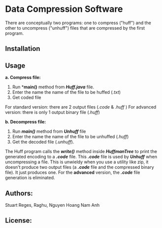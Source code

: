 # Data Compression Software

There are conceptually two programs: one to compress ("huff") and the other to uncompress ("unhuff") files that are compressed by the first program.

## Installation

## Usage 
  **a. Compress file:** 
1. Run ***main()** method from ***Huff.java*** file.
2. Enter the name the name of the file to be huffed (*.txt*)
3. Get coded file 

For standard version: there are 2 output files (*.code* & *.huff* )
For advanced version: there is only 1 output binary file (*.huff*)

**b. Decompress file:**

1. Run ***main()*** method from ***Unhuff*** file
2. Enter the name the name of the file to be unhuffed (*.huff*)
3. Get the decoded file (*.unhuff*).



The Huff program calls the ***write()*** method inside ***HuffmanTree*** to print the generated
encoding to a ***.code*** file. This ***.code*** file is used by ***Unhuff*** when uncompressing a file. This
is unwieldy when you use a utility like zip, it doesn't produce two output files (a ***.code*** file
and the compressed binary file). It just produces one. For the **advanced** version, the ***.code*** file generation is eliminated. 


## Authors:

Stuart Reges, Raghu, Nguyen Hoang Nam Anh 

## License: 

